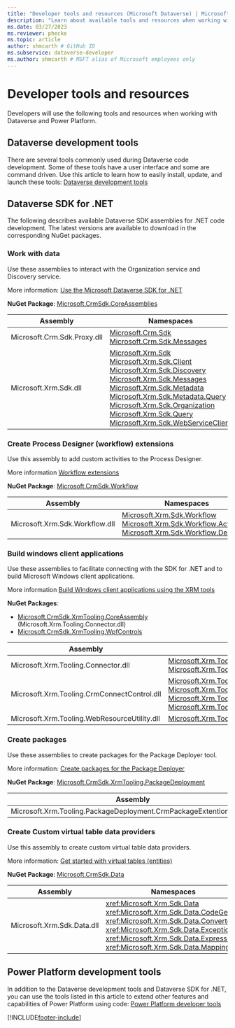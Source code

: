 ```yaml
---
title: "Developer tools and resources (Microsoft Dataverse) | Microsoft Docs" 
description: "Learn about available tools and resources when working with solutions."
ms.date: 03/27/2023
ms.reviewer: phecke
ms.topic: article
author: shmcarth # GitHub ID
ms.subservice: dataverse-developer
ms.author: shmcarth # MSFT alias of Microsoft employees only
---
```


# Developer tools and resources

Developers will use the following tools and resources when working with Dataverse and Power Platform.

## Dataverse development tools

There are several tools commonly used during Dataverse code development. Some of these tools have a user interface and some are command driven. Use this article to learn how to easily install, update, and launch these tools: [Dataverse development tools](download-tools-nuget.md)

## Dataverse SDK for .NET

The following describes available Dataverse SDK assemblies for .NET code development. The latest versions are available to download in the corresponding NuGet packages.

### Work with data

Use these assemblies to interact with the Organization service and Discovery service.

More information: [Use the Microsoft Dataverse SDK for .NET](org-service/overview.md)

**NuGet Package**: [Microsoft.CrmSdk.CoreAssemblies](https://www.nuget.org/packages/Microsoft.CrmSdk.CoreAssemblies/)

|Assembly  |Namespaces  |
|---------|---------|
|Microsoft.Crm.Sdk.Proxy.dll|[Microsoft.Crm.Sdk](/dotnet/api/microsoft.crm.sdk)<br />[Microsoft.Crm.Sdk.Messages](/dotnet/api/microsoft.crm.sdk.messages)|
|Microsoft.Xrm.Sdk.dll|[Microsoft.Xrm.Sdk](/dotnet/api/microsoft.xrm.sdk)<br />[Microsoft.Xrm.Sdk.Client](/dotnet/api/microsoft.xrm.sdk.client)<br />[Microsoft.Xrm.Sdk.Discovery](/dotnet/api/microsoft.xrm.sdk.discovery)<br />[Microsoft.Xrm.Sdk.Messages](/dotnet/api/microsoft.xrm.sdk.messages)<br />[Microsoft.Xrm.Sdk.Metadata](/dotnet/api/microsoft.xrm.sdk.metadata)<br />[Microsoft.Xrm.Sdk.Metadata.Query](/dotnet/api/microsoft.xrm.sdk.metadata.query)<br />[Microsoft.Xrm.Sdk.Organization](/dotnet/api/microsoft.xrm.sdk.organization)<br />[Microsoft.Xrm.Sdk.Query](/dotnet/api/microsoft.xrm.sdk.query)<br />[Microsoft.Xrm.Sdk.WebServiceClient](/dotnet/api/microsoft.xrm.sdk.webserviceclient)|

### Create Process Designer (workflow) extensions

Use this assembly to add custom activities to the Process Designer.

More information [Workflow extensions](workflow/workflow-extensions.md)

**NuGet Package**: [Microsoft.CrmSdk.Workflow](https://www.nuget.org/packages/Microsoft.CrmSdk.Workflow/)

|Assembly|Namespaces|
|---------|---------|
|Microsoft.Xrm.Sdk.Workflow.dll|[Microsoft.Xrm.Sdk.Workflow](/dotnet/api/microsoft.xrm.sdk.workflow)<br />[Microsoft.Xrm.Sdk.Workflow.Activities](/dotnet/api/microsoft.xrm.sdk.workflow.activities)<br />[Microsoft.Xrm.Sdk.Workflow.Designers](/dotnet/api/microsoft.xrm.sdk.workflow.designers)|

### Build windows client applications

Use these assemblies to facilitate connecting with the SDK for .NET and to build Microsoft Windows client applications.

More information [Build Windows client applications using the XRM tools](xrm-tooling/build-windows-client-applications-xrm-tools.md)

**NuGet Packages**:

- [Microsoft.CrmSdk.XrmTooling.CoreAssembly](https://www.nuget.org/packages/Microsoft.CrmSdk.XrmTooling.CoreAssembly/) (Microsoft.Xrm.Tooling.Connector.dll)
- [Microsoft.CrmSdk.XrmTooling.WpfControls](https://www.nuget.org/packages/Microsoft.CrmSdk.XrmTooling.WpfControls/)

|Assembly|Namespaces  |
|---------|---------|
|Microsoft.Xrm.Tooling.Connector.dll|[Microsoft.Xrm.Tooling.Connector](/dotnet/api/microsoft.xrm.tooling.connector)<br />[Microsoft.Xrm.Tooling.Connector.Model](/dotnet/api/microsoft.xrm.tooling.connector.model)|
|Microsoft.Xrm.Tooling.CrmConnectControl.dll|[Microsoft.Xrm.Tooling.CrmConnectControl](/dotnet/api/microsoft.xrm.tooling.crmconnectcontrol)<br />[Microsoft.Xrm.Tooling.CrmConnectControl.Model](/dotnet/api/microsoft.xrm.tooling.crmconnectcontrol.model)<br />[Microsoft.Xrm.Tooling.CrmConnectControl.Properties](/dotnet/api/microsoft.xrm.tooling.crmconnectcontrol.properties)<br />[Microsoft.Xrm.Tooling.CrmConnectControl.Utility](/dotnet/api/microsoft.xrm.tooling.crmconnectcontrol.utility)|
|Microsoft.Xrm.Tooling.WebResourceUtility.dll|[Microsoft.Xrm.Tooling.WebResourceUtility](/dotnet/api/microsoft.xrm.tooling.webresourceutility)|

### Create packages

Use these assemblies to create packages for the Package Deployer tool.

More information: [Create packages for the Package Deployer](/power-platform/alm/package-deployer-tool)

**NuGet Package**: [Microsoft.CrmSdk.XrmTooling.PackageDeployment](https://www.nuget.org/packages/Microsoft.CrmSdk.XrmTooling.PackageDeployment/)

|Assembly|Namespace  |
|---------|---------|
|Microsoft.Xrm.Tooling.PackageDeployment.CrmPackageExtentionBase.dll|[Microsoft.Xrm.Tooling.PackageDeployment.CrmPackageExtentionBase](/dotnet/api/microsoft.xrm.tooling.packagedeployment.crmpackageextentionbase)|

### Create Custom virtual table data providers

Use this assembly to create custom virtual table data providers.

More information: [Get started with virtual tables (entities)](virtual-entities/get-started-ve.md)

**NuGet Package**: [Microsoft.CrmSdk.Data](https://www.nuget.org/packages/Microsoft.CrmSdk.Data/)

|Assembly  |Namespaces  |
|---------|---------|
|Microsoft.Xrm.Sdk.Data.dll|<xref:Microsoft.Xrm.Sdk.Data><br /><xref:Microsoft.Xrm.Sdk.Data.CodeGen><br /><xref:Microsoft.Xrm.Sdk.Data.Converters><br /><xref:Microsoft.Xrm.Sdk.Data.Exceptions><br /><xref:Microsoft.Xrm.Sdk.Data.Expressions><br /><xref:Microsoft.Xrm.Sdk.Data.Mappings>|

## Power Platform development tools

In addition to the Dataverse development tools and Dataverse SDK for .NET, you can use the tools listed in this article to extend other features and capabilities of Power Platform using code: [Power Platform developer tools](/power-platform/developer/tools)

[!INCLUDE[footer-include](../../includes/footer-banner.md)]
